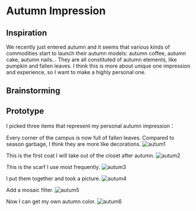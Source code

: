 # Autumn Impression

## Inspiration

We recently just entered autumn and it seems that various kinds of commodities start to launch their autumn models: autumn coffee, autumn cake, autumn nails... They are all constituted of autumn elements, like pumpkin and fallen leaves. I think this is more about unique one impression and experience, so I want to make a highly personal one.

## Brainstorming

## Prototype

I picked three items that represent my personal autumn impression：

Every corner of the campus is now full of fallen leaves. Compared to season garbage, I think they are more like decorations.
![autum1](autumn1.jpg)

This is the first coat I will take out of the closet after autumn.
![autum2](autumn2.jpg)

This is the scarf I use most frequently.
![autum3](autumn3.jpg)

I put them together and took a picture.
![autum4](autumn4.jpg)

Add a mosaic filter.
![autum5](autumn5.jpg)

Now I can get my own autumn color.
![autum6](autumn6.jpg)

